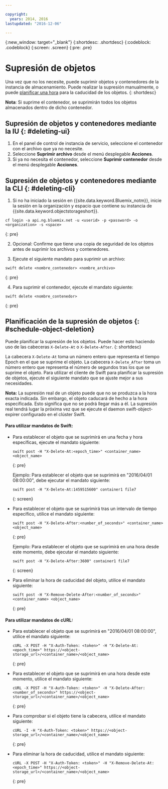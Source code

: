 ```yaml
---

copyright:
  years: 2014, 2016
lastupdated: "2016-12-06"

---
```

{:new_window: target="_blank"}
{:shortdesc: .shortdesc}
{:codeblock: .codeblock}
{:screen: .screen}
{:pre: .pre}


# Supresión de objetos

Una vez que no los necesite, puede suprimir objetos y contenedores de la instancia de almacenamiento. Puede realizar la supresión manualmente, o puede [planificar una hora](/docs/services/ObjectStorage/os_deletion.html#schedule-object-deletion) para la caducidad de los objetos.
{: shortdesc}

**Nota**: Si suprime el contenedor, se suprimirán todos los objetos almacenados dentro de dicho contenedor.


## Supresión de objetos y contenedores mediante la IU {: #deleting-ui}

1. En el panel de control de instancia de servicio, seleccione el contenedor con el archivo que ya no necesite.
2. Seleccione **Suprimir archivo** desde el menú desplegable **Acciones**.
3. Si ya no necesita el contenedor, seleccione **Suprimir contenedor** desde el menú desplegable **Acciones**.



## Supresión de objetos y contenedores mediante la CLI {: #deleting-cli}

1.  Si no ha iniciado la sesión en {{site.data.keyword.Bluemix_notm}}, inicie la sesión en la organización y espacio que contiene su instancia de {{site.data.keyword.objectstorageshort}}.
  ```
  cf login -a api.ng.bluemix.net -u <userid> -p <password> -o <organization> -s <space>
  ```
  {: pre}

2. Opcional: Confirme que tiene una copia de seguridad de los objetos antes de suprimir los archivos y contenedores.

3. Ejecute el siguiente mandato para suprimir un archivo:
  ```
  swift delete <nombre_contenedor> <nombre_archivo>
  ```
  {: pre}

4. Para suprimir el contenedor, ejecute el mandato siguiente:
  ```
  swift delete <nombre_contenedor>
  ```
  {: pre}



## Planificación de la supresión de objetos {: #schedule-object-deletion}


Puede planificar la supresión de los objetos. Puede hacer esto haciendo uso de las cabeceras `X-Delete-At` o `X-Delete-After`.
{: shortdesc}

La cabecera `X-Delete-At` toma un número entero que representa el tiempo Epoch en el que se suprime el objeto. La cabecera `X-Delete_After` toma un número entero que representa el número de segundos tras los que se suprime el objeto. Para utilizar el cliente de Swift para planificar la supresión de objetos, ejecute el siguiente mandato que se ajuste mejor a sus necesidades.

**Nota:** La supresión real de un objeto puede que no se produzca a la hora exacta indicada. Sin embargo, el objeto caducará de hecho a la hora especificada. Esto significa que no se podrá llegar más a él. La supresión real tendrá lugar la próxima vez que se ejecute el daemon swift-object-expirer configurado en el clúster Swift.

#### Para utilizar mandatos de Swift:

* Para establecer el objeto que se suprimirá en una fecha y hora específicas, ejecute el mandato siguiente:

    ```
    swift post -H "X-Delete-At:<epoch_time>" <container_name> <object_name>
    ```
    {: pre}

    Ejemplo:
    Para establecer el objeto que se suprimirá en "2016/04/01 08:00:00", debe ejecutar el mandato siguiente:

    ```
    swift post -H "X-Delete-At:1459515600" container1 file7
    ```
    {: screen}

* Para establecer el objeto que se suprimirá tras un intervalo de tiempo específico, utilice el mandato siguiente:

    ```
    swift post -H "X-Delete-After:<number_of_seconds>" <container_name> <object_name>
    ```
    {: pre}

    Ejemplo:
    Para establecer el objeto que se suprimirá en una hora desde este momento, debe ejecutar el mandato siguiente:

    ```
    swift post -H "X-Delete-After:3600" container1 file7
    ```
    {: screen}

* Para eliminar la hora de caducidad del objeto, utilice el mandato siguiente:

    ```
    swift post -H "X-Remove-Delete-After:<number_of_seconds>" <container_name> <object_name>
    ```
    {: pre}



#### Para utilizar mandatos de cURL:

* Para establecer el objeto que se suprimirá en "2016/04/01 08:00:00", utilice el mandato siguiente:

    ```
    cURL -X POST -H "X-Auth-Token: <token>" -H "X-Delete-At:<epoch_time>" https://<object-storage_url>/<container_name>/<object_name>
    ```
    {: pre}

* Para establecer el objeto que se suprimirá en una hora desde este momento, utilice el mandato siguiente:

    ```
    cURL -X POST -H "X-Auth-Token: <token>" -H "X-Delete-After:<number_of_seconds>" https://<object-storage_url>/<container_name>/<object_name>
    ```
    {: pre}

* Para comprobar si el objeto tiene la cabecera, utilice el mandato siguiente:

    ```
    cURL -I -H "X-Auth-Token: <token>" https://<object-storage_url>/<container_name>/<object_name>
    ```
    {: pre}

* Para eliminar la hora de caducidad, utilice el mandato siguiente:

    ```
    cURL -X POST -H "X-Auth-Token: <token>" -H "X-Remove-Delete-At:<epoch_time>" https://<object-storage_url>/<container_name>/<object_name>
    ```
    {: pre}
